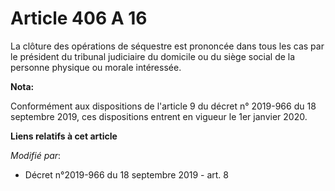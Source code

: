 # Article 406 A 16

La clôture des opérations de séquestre est prononcée dans tous les cas par le président du tribunal judiciaire du domicile ou
du siège social de la personne physique ou morale intéressée.

**Nota:**

Conformément aux dispositions de l'article 9 du décret n° 2019-966 du 18 septembre 2019, ces dispositions entrent en vigueur
le 1er janvier 2020.

**Liens relatifs à cet article**

_Modifié par_:

  - Décret n°2019-966 du 18 septembre 2019 - art. 8
